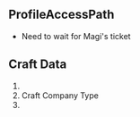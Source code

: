 
## ProfileAccessPath

- Need to wait for Magi's ticket

## Craft Data

1. 
2. Craft Company Type
3. 